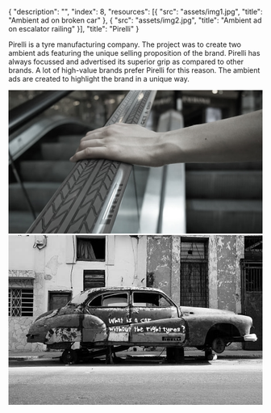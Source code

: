 {
  "description": "",
  "index": 8,
  "resources": [{
    "src": "assets/img1.jpg",
    "title": "Ambient ad on broken car"
  }, {
    "src": "assets/img2.jpg",
    "title": "Ambient ad on escalator railing"
  }],
  "title": "Pirelli"
}

Pirelli is a tyre manufacturing company. The project was to create two ambient ads featuring the unique selling proposition of the brand. Pirelli has always focussed and advertised its superior grip as compared to other brands. A lot of high-value brands prefer Pirelli for this reason. The ambient ads are created to highlight the brand in a unique way.

![](assets/img2.jpg)
![](assets/img1.jpg)